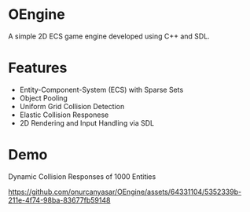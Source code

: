 # OEngine
A simple 2D ECS game engine developed using C++ and SDL.

# Features
* Entity-Component-System (ECS) with Sparse Sets
* Object Pooling
* Uniform Grid Collision Detection
* Elastic Collision Responese
* 2D Rendering and Input Handling via SDL

# Demo
Dynamic Collision Responses of 1000 Entities

https://github.com/onurcanyasar/OEngine/assets/64331104/5352339b-211e-4f74-98ba-83677fb59148

